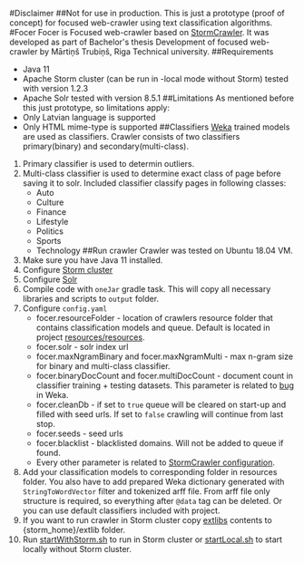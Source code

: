 #Disclaimer
##Not for use in production.
This is just a prototype (proof of concept) for focused web-crawler using text classification algorithms.  
#Focer
Focer is Focused web-crawler based on [StormCrawler](https://github.com/DigitalPebble/storm-crawler).
It was developed as part of Bachelor's thesis Development of focused web-crawler by Mārtiņš Trubiņš, Riga Technical university.
##Requirements
- Java 11
- Apache Storm cluster (can be run in -local mode without Storm) tested with version 1.2.3
- Apache Solr tested with version 8.5.1
##Limitations
As mentioned before this just prototype, so limitations apply:
- Only Latvian language is supported
- Only HTML mime-type is supported
##Classifiers
[Weka](https://waikato.github.io/weka-wiki/) trained models are used as classifiers.
Crawler consists of two classifiers primary(binary) and secondary(multi-class).
1. Primary classifier is used to determin outliers.
2. Multi-class classifier is used to determine exact class of page before saving it to solr. Included classifier classify pages in following classes:
   * Auto
   * Culture
   * Finance
   * Lifestyle
   * Politics
   * Sports
   * Technology
##Run crawler
Crawler was tested on Ubuntu 18.04 VM.
1. Make sure you have Java 11 installed.
2. Configure [Storm cluster](https://storm.apache.org/releases/current/Setting-up-a-Storm-cluster.html)
3. Configure [Solr](https://lucene.apache.org/solr/guide/8_5/installing-solr.html)
4. Compile code with `oneJar` gradle task. This will copy all necessary libraries and scripts to `output` folder.
5. Configure `config.yaml`
   * focer.resourceFolder - location of crawlers resource folder that contains classification models and queue. Default is located in project [resources/resources](resources/resources).
   * focer.solr - solr index url
   * focer.maxNgramBinary and focer.maxNgramMulti - max n-gram size for binary and multi-class classifier.
   * focer.binaryDocCount and focer.multiDocCount - document count in classifier training + testing datasets. This parameter is related to [bug](https://weka.8497.n7.nabble.com/StringToWordVector-with-new-documents-and-TF-IDF-help-needed-td46531.html) in Weka.
   * focer.cleanDb - if set to `true` queue will be cleared on start-up and filled with seed urls. If set to `false` crawling will continue from last stop.
   * focer.seeds - seed urls
   * focer.blacklist - blacklisted domains. Will not be added to queue if found.
   * Every other parameter is related to [StormCrawler configuration](https://github.com/DigitalPebble/storm-crawler/wiki/Configuration).
6. Add your classification models to corresponding folder in resources folder. You also have to add prepared Weka dictionary generated with `StringToWordVector` filter and tokenized arff file. From arff file only structure is required, so everything after `@data` tag can be deleted. Or you can use default classifiers included with project.
7. If you want to run crawler in Storm cluster copy [extlibs](extlibs) contents to {storm_home}/extlib folder.
8. Run [startWithStorm.sh](resources/startWithStorm.sh) to run in Storm cluster or [startLocal.sh](resources/startLocal.sh) to start locally without Storm cluster.
